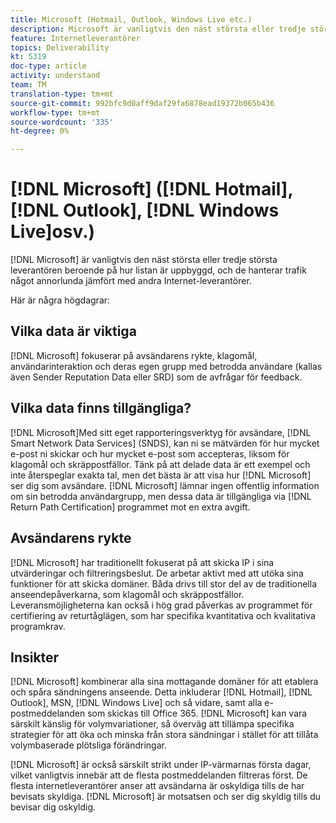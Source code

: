 ```yaml
---
title: Microsoft (Hotmail, Outlook, Windows Live etc.)
description: Microsoft är vanligtvis den näst största eller tredje största leverantören beroende på hur din lista är uppbyggd, och de hanterar trafik något annorlunda jämfört med andra Internet-leverantörer.
feature: Internetleverantörer
topics: Deliverability
kt: 5319
doc-type: article
activity: understand
team: TM
translation-type: tm+mt
source-git-commit: 992bfc9d0aff9daf29fa6878ead19372b065b436
workflow-type: tm+mt
source-wordcount: '335'
ht-degree: 0%

---
```



# [!DNL Microsoft] ([!DNL Hotmail],  [!DNL Outlook],  [!DNL Windows Live]osv.)

[!DNL Microsoft] är vanligtvis den näst största eller tredje största leverantören beroende på hur listan är uppbyggd, och de hanterar trafik något annorlunda jämfört med andra Internet-leverantörer.

Här är några högdagrar:

## Vilka data är viktiga

[!DNL Microsoft] fokuserar på avsändarens rykte, klagomål, användarinteraktion och deras egen grupp med betrodda användare (kallas även Sender Reputation Data eller SRD) som de avfrågar för feedback.

## Vilka data finns tillgängliga?

[!DNL Microsoft]Med sitt eget rapporteringsverktyg för avsändare,  [!DNL Smart Network Data Services] (SNDS), kan ni se mätvärden för hur mycket e-post ni skickar och hur mycket e-post som accepteras, liksom för klagomål och skräppostfällor. Tänk på att delade data är ett exempel och inte återspeglar exakta tal, men det bästa är att visa hur [!DNL Microsoft] ser dig som avsändare. [!DNL Microsoft] lämnar ingen offentlig information om sin betrodda användargrupp, men dessa data är tillgängliga via  [!DNL Return Path Certification] programmet mot en extra avgift.

## Avsändarens rykte

[!DNL Microsoft] har traditionellt fokuserat på att skicka IP i sina utvärderingar och filtreringsbeslut. De arbetar aktivt med att utöka sina funktioner för att skicka domäner. Båda drivs till stor del av de traditionella anseendepåverkarna, som klagomål och skräppostfällor. Leveransmöjligheterna kan också i hög grad påverkas av programmet för certifiering av returtåglägen, som har specifika kvantitativa och kvalitativa programkrav.

## Insikter

[!DNL Microsoft] kombinerar alla sina mottagande domäner för att etablera och spåra sändningens anseende. Detta inkluderar [!DNL Hotmail], [!DNL Outlook], MSN, [!DNL Windows Live] och så vidare, samt alla e-postmeddelanden som skickas till Office 365. [!DNL Microsoft] kan vara särskilt känslig för volymvariationer, så överväg att tillämpa specifika strategier för att öka och minska från stora sändningar i stället för att tillåta volymbaserade plötsliga förändringar.

[!DNL Microsoft] är också särskilt strikt under IP-värmarnas första dagar, vilket vanligtvis innebär att de flesta postmeddelanden filtreras först. De flesta internetleverantörer anser att avsändarna är oskyldiga tills de har bevisats skyldiga. [!DNL Microsoft] är motsatsen och ser dig skyldig tills du bevisar dig oskyldig.
